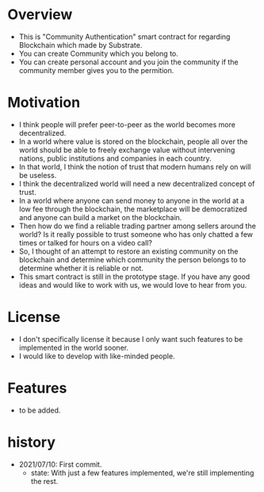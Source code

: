 # Overview
- This is "Community Authentication" smart contract for regarding Blockchain which made by Substrate.
- You can create Community which you belong to.
- You can create personal account and you join the community if the community member gives you to the permition.

# Motivation
- I think people will prefer peer-to-peer as the world becomes more decentralized.
- In a world where value is stored on the blockchain, people all over the world should be able to freely exchange value without intervening nations, public institutions and companies in each country.
- In that world, I think the notion of trust that modern humans rely on will be useless.
- I think the decentralized world will need a new decentralized concept of trust.
- In a world where anyone can send money to anyone in the world at a low fee through the blockchain, the marketplace will be democratized and anyone can build a market on the blockchain.
- Then how do we find a reliable trading partner among sellers around the world? Is it really possible to trust someone who has only chatted a few times or talked for hours on a video call?
- So, I thought of an attempt to restore an existing community on the blockchain and determine which community the person belongs to to determine whether it is reliable or not.
- This smart contract is still in the prototype stage. If you have any good ideas and would like to work with us, we would love to hear from you.

# License
- I don't specifically license it because I only want such features to be implemented in the world sooner.
- I would like to develop with like-minded people.

# Features
- to be added.

# history
- 2021/07/10: First commit.
  - state: With just a few features implemented, we're still implementing the rest.